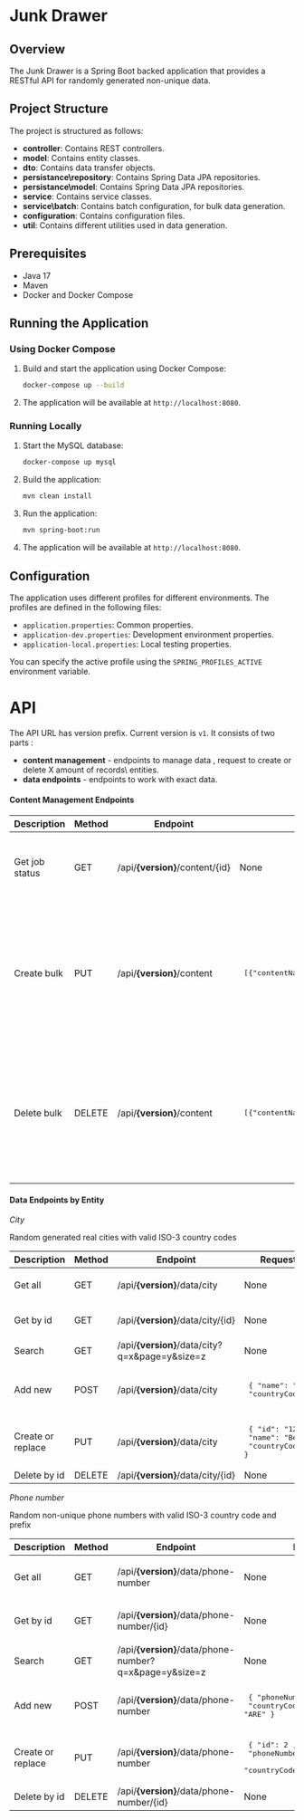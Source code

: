 # Junk Drawer

## Overview

The Junk Drawer is a Spring Boot backed application that provides a RESTful API for  randomly generated non-unique data.

## Project Structure

The project is structured as follows:

- **controller**: Contains REST controllers.
- **model**: Contains entity classes.
- **dto**: Contains data transfer objects.
- **persistance\repository**: Contains Spring Data JPA repositories.
- **persistance\model**: Contains Spring Data JPA repositories.
- **service**: Contains service classes.
- **service\batch**: Contains batch configuration, for bulk data generation.
- **configuration**: Contains configuration files.
- **util**: Contains different utilities used in data generation.

## Prerequisites

- Java 17
- Maven
- Docker and Docker Compose

## Running the Application

### Using Docker Compose

1. Build and start the application using Docker Compose:

    ```sh
    docker-compose up --build
    ```

2. The application will be available at `http://localhost:8080`.

### Running Locally

1. Start the MySQL database:

    ```sh
    docker-compose up mysql
    ```

2. Build the application:

    ```sh
    mvn clean install
    ```

3. Run the application:

    ```sh
    mvn spring-boot:run
    ```

4. The application will be available at `http://localhost:8080`.

## Configuration

The application uses different profiles for different environments. The profiles are defined in the following files:

- `application.properties`: Common properties.
- `application-dev.properties`: Development environment properties.
- `application-local.properties`: Local testing properties.

You can specify the active profile using the `SPRING_PROFILES_ACTIVE` environment variable.

# API

The API URL has version prefix. Current version is `v1`.
It consists of two parts :
- **content management** - endpoints to manage data , request to create  or delete X amount of records\ entities. 
- **data endpoints** - endpoints to work with exact data.


#### Content Management Endpoints

  | Description    | Method | Endpoint                          | Request payload                                           | Response payload                     | Description                                                                                                           |
  |----------------|--------|-----------------------------------|-----------------------------------------------------------|--------------------------------------|-----------------------------------------------------------------------------------------------------------------------|
  | Get job status | GET    | /api/**{version}**/content/{id}   | None                                                      | <pre>[{"status": "COMPLETED"}]</pre> | Get status of job that was creating or deleting content                                                               | 
  | Create bulk    | PUT    | /api/**{version}**/content        | <pre> [{"contentName" :"City","contentAmount": 10}]</pre> | <pre>[{ "jobId": 1 }]</pre>          | Returns job id, that serves creation task, where <pre>contentName</pre> should be one of the names of Entity classes. |     
  | Delete bulk    | DELETE | /api/**{version}**/content        | <pre> [{"contentName" :"City","contentAmount": 10}]</pre> | <pre>[{ "jobId": 1 }]</pre>          | Returns job id, that serves deletion task, where <pre>contentName</pre> should be one of the names of Entity classes. |                                                                                                                                                                           


#### Data  Endpoints by Entity

*City*

Random generated real cities with valid ISO-3 country codes

  | Description       | Method | Endpoint                                       | Request payload                                                                | Response payload                                                               |
  |-------------------|--------|------------------------------------------------|--------------------------------------------------------------------------------|--------------------------------------------------------------------------------|
  | Get all           | GET    | /api/**{version}**/data/city                   | None                                                                           | <pre> [{ "name": "Berlin", <br>  "countryCode": "DEU" }]</pre>                 |
  | Get by id         | GET    | /api/**{version}**/data/city/{id}              | None                                                                           | <pre> { "name": "Berlin", <br>  "countryCode": "DEU" } </pre>                  |
  | Search            | GET    | /api/**{version}**/data/city?q=x&page=y&size=z | None                                                                           |                                                                                |
  | Add new           | POST   | /api/**{version}**/data/city                   | <pre> { "name": "Berlin", <br>  "countryCode": "DEU" } </pre>                  | <pre> { "id": "123",<br> "name": "Berlin", <br>  "countryCode": "DEU" } </pre> |
  | Create or replace | PUT    | /api/**{version}**/data/city                   | <pre> { "id": "123",<br> "name": "Berlin", <br>  "countryCode": "DEU" } </pre> | <pre> { "id": "123",<br> "name": "Berlin", <br>  "countryCode": "DEU" } </pre> |    
  | Delete by id      | DELETE | /api/**{version}**/data/city/{id}              | None                                                                           |                                                                                |                                                                                                                                                                          

*Phone number*

Random non-unique phone numbers with valid ISO-3 country code and prefix

| Description       | Method | Endpoint                                               | Request payload                                                                                | Response payload                                                                               |
|-------------------|--------|--------------------------------------------------------|------------------------------------------------------------------------------------------------|------------------------------------------------------------------------------------------------|
| Get all           | GET    | /api/**{version}**/data/phone-number                   | None                                                                                           | <pre> [{ "phoneNumber": "+971-262-09194292", <br>  "countryCode": "ARE" }]</pre>               |
| Get by id         | GET    | /api/**{version}**/data/phone-number/{id}              | None                                                                                           | <pre> { "phoneNumber": "+971-262-09194292", <br>  "countryCode": "ARE" } </pre>                |
| Search            | GET    | /api/**{version}**/data/phone-number?q=x&page=y&size=z | None                                                                                           |                                                                                                |
| Add new           | POST   | /api/**{version}**/data/phone-number                   | <pre> { "phoneNumber": "+971-262-09194292", <br>  "countryCode": "ARE" } </pre>                | <pre> { "id": 2 , <br> "phoneNumber": "+971-262-09194292", <br>  "countryCode": "ARE" } </pre> |
| Create or replace | PUT    | /api/**{version}**/data/phone-number                   | <pre> { "id": 2 , <br> "phoneNumber": "+971-262-09194292", <br>  "countryCode": "ARE" } </pre> | <pre> { "id": 2 , <br> "phoneNumber": "+971-262-09194292", <br>  "countryCode": "ARE" } </pre> |    
| Delete by id      | DELETE | /api/**{version}**/data/phone-number/{id}              | None                                                                                           |                                                                                                |                                                                                                                                                                         


